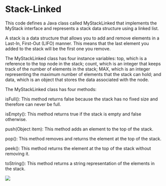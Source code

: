 # Stack-Linked

This code defines a Java class called MyStackLinked that implements the MyStack interface and represents a stack data structure using a linked list.

A stack is a data structure that allows you to add and remove elements in a Last-In, First-Out (LIFO) manner. This means that the last element you added to the stack will be the first one you remove.

The MyStackLinked class has four instance variables: top, which is a reference to the top node in the stack; count, which is an integer that keeps track of the number of elements in the stack; MAX, which is an integer representing the maximum number of elements that the stack can hold; and data, which is an object that stores the data associated with the node.

The MyStackLinked class has four methods:

isFull(): This method returns false because the stack has no fixed size and therefore can never be full.

isEmpty(): This method returns true if the stack is empty and false otherwise.

push(Object item): This method adds an element to the top of the stack.

pop(): This method removes and returns the element at the top of the stack.

peek(): This method returns the element at the top of the stack without removing it.

toString(): This method returns a string representation of the elements in the stack.


<img src="https://aldrich.smokyz01.repl.co/a3.png"/>
